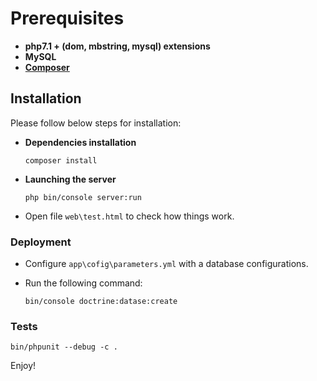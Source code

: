 Prerequisites
==============
* **php7.1 + (dom, mbstring, mysql) extensions**
* **MySQL**
* [**Composer**][1]

Installation
--------------

Please follow below steps for installation:

  * **Dependencies installation**

        composer install

  * **Launching the server**

        php bin/console server:run

  * Open file `web\test.html` to check how things work.

### Deployment

  * Configure `app\cofig\parameters.yml` with a database configurations.
  * Run the following command:

        bin/console doctrine:datase:create

### Tests

    bin/phpunit --debug -c .

Enjoy!

[1]:  https://getcomposer.org/download/

